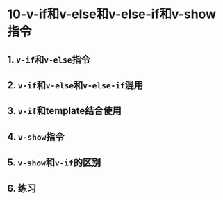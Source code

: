 # 10-v-if和v-else和v-else-if和v-show指令

## 1. `v-if`和`v-else`指令

## 2. `v-if`和`v-else`和`v-else-if`混用

## 3. `v-if`和template结合使用

## 4. `v-show`指令

## 5. `v-show`和`v-if`的区别

## 6. 练习
